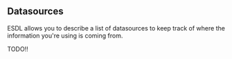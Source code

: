## Datasources

ESDL allows you to describe a list of datasources to keep track of where the information you're using is coming from.

TODO!!